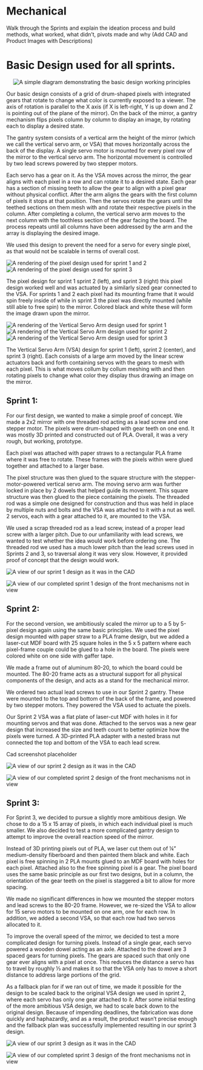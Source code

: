 # Mechanical 
Walk through the Sprints and explain the ideation process and build methods, what worked, what didn’t, pivots made and why
(Add CAD and Product Images with Descriptions)


# Basic Design used for all sprints.
<div style="text-align: center;">
  
![A simple diagram demonstrating the basic design working principles](https://github.com/mcuevas-olin/pie-2023-03/blob/gh-pages/mechanical-mirror/Images/MMMechanismPrinciples.png "Mechanism Principles Diagram")

</div>


Our basic design consists of a grid of drum-shaped pixels with integrated gears that rotate to change what color is currently exposed to a viewer. The axis of rotation is parallel to the X axis (if X is left-right, Y is up down and Z is pointing out of the plane of the mirror). On the back of the mirror, a gantry mechanism flips pixels column by column to display an image, by rotating each to display a desired state.

The gantry system consists of a vertical arm the height of the mirror (which we call the vertical servo arm, or VSA) that moves horizontally across the back of the display. A single servo motor is mounted for every pixel row of the mirror to the vertical servo arm. The horizontal movement is controlled by two lead screws powered by two stepper motors. 

Each servo has a gear on it. As the VSA moves across the mirror, the gear aligns with each pixel in a row and can rotate it to a desired state. Each gear has a section of missing teeth to allow the gear to align with a pixel gear without physical conflict. After the arm aligns the gears with the first column of pixels it stops at that position. Then the servos rotate the gears until the teethed sections on them mesh with and rotate their respective pixels in the column. After completing a column, the vertical servo arm moves to the next column with the toothless section of the gear facing the board. The process repeats until all columns have been addressed by the arm and the array is displaying the desired image. 

We used this design to prevent the need for a servo for every single pixel, as that would not be scalable in terms of overall cost.


![A rendering of the pixel design used for sprint 1 and 2](https://github.com/mcuevas-olin/pie-2023-03/blob/gh-pages/mechanical-mirror/Images/PixelSp12.png "Sprint 1 and 2 pixel")
![A rendering of the pixel design used for sprint 3](https://github.com/mcuevas-olin/pie-2023-03/blob/gh-pages/mechanical-mirror/Images/PixelSp3.png "Sprint 3 pixel")

The pixel design for sprint 1 sprint 2 (left), and sprint 3 (right) this pixel design worked well and was actuated by a similarly sized gear connected to the VSA. For sprints 1 and 2 each pixel had its mounting frame that it would spin freely inside of while in sprint 3 the pixel was directly mounted (while still able to free spin) to the mirror. Colored black and white these will form the image drawn upon the mirror.




![A rendering of the Vertical Servo Arm design used for sprint 1](https://github.com/mcuevas-olin/pie-2023-03/blob/gh-pages/mechanical-mirror/Images/VSASp1.png "Sprint 1 Vertical Servo Arm")
![A rendering of the Vertical Servo Arm design used for sprint 2](https://github.com/mcuevas-olin/pie-2023-03/blob/gh-pages/mechanical-mirror/Images/VSASp2.png "Sprint 2 Vertical Servo Arm")
![A rendering of the Vertical Servo Arm design used for sprint 3](https://github.com/mcuevas-olin/pie-2023-03/blob/gh-pages/mechanical-mirror/Images/VSASp3.png "Sprint 3 Vertical Servo Arm")

The Vertical Servo Arm (VSA) design for sprint 1 (left), sprint 2 (center), and sprint 3 (right). Each consists of a large arm moved by the linear screw actuators back and forth containing servos with the gears to mesh with each pixel. This is what moves collum by collum meshing with and then rotating pixels to change what color they display thus drawing an image on the mirror.




## Sprint 1:
For our first design, we wanted to make a simple proof of concept. We made a 2x2 mirror with one threaded rod acting as a lead screw and one stepper motor. The pixels were drum-shaped with gear teeth on one end. It was mostly 3D printed and constructed out of PLA. Overall, it was a very rough, but working, prototype.

Each pixel was attached with paper straws to a rectangular PLA frame where it was free to rotate. These frames with the pixels within were glued together and attached to a larger base.

The pixel structure was then glued to the square structure with the stepper-motor-powered vertical servo arm. The moving servo arm was further locked in place by 2 dowels that helped guide its movement. This square structure was then glued to the piece containing the pixels. The threaded rod was a simple one designed for construction and thus was held in place by multiple nuts and bolts and the VSA was attached to it with a nut as well. 2 servos, each with a gear attached to it, are mounted to the VSA. 

We used a scrap threaded rod as a lead screw, instead of a proper lead screw with a larger pitch. Due to our unfamiliarity with lead screws, we wanted to test whether the idea would work before ordering one. The threaded rod we used has a much lower pitch than the lead screws used in Sprints 2 and 3, so traversal along it was very slow. However, it provided proof of concept that the design would work.


![A view of our sprint 1 design as it was in the CAD](https://github.com/mcuevas-olin/pie-2023-03/blob/gh-pages/mechanical-mirror/Images/SP1CADrender.png "Sprint 1 CAD Render")

![A view of our completed sprint 1 design of the front mechanisms not in view](https://github.com/mcuevas-olin/pie-2023-03/blob/gh-pages/mechanical-mirror/Images/SP1RealPic.jpg "Sprint 1 Output")


## Sprint 2: 
For the second version, we ambitiously scaled the mirror up to a 5 by 5-pixel design again using the same basic principles. We used the pixel design mounted with paper straw to a PLA frame design, but we added a laser-cut MDF board with 25 square holes in the 5 x 5 pattern where each pixel-frame couple could be glued to a hole in the board. The pixels were colored white on one side with gaffer tape. 

We made a frame out of aluminum 80-20, to which the board could be mounted. The 80-20 frame acts as a structural support for all physical components of the design, and acts as a stand for the mechanical mirror.

We ordered two actual lead screws to use in our Sprint 2 gantry. These were mounted to the top and bottom of the back of the frame, and powered by two stepper motors. They powered the VSA used to actuate the pixels. 

Our Sprint 2 VSA was a flat plate of laser-cut MDF with holes in it for mounting servos and that was done. Attached to the servos was a new gear design that increased the size and teeth count to better optimize how the pixels were turned. A 3D-printed PLA adapter with a nested brass nut connected the top and bottom of the VSA to each lead screw.

Cad screenshot placeholder

![A view of our sprint 2 design as it was in the CAD](https://github.com/mcuevas-olin/pie-2023-03/blob/gh-pages/mechanical-mirror/Images/SP2CADrender.png "Sprint 2 CAD Render")

![A view of our completed sprint 2 design of the front mechanisms not in view](https://github.com/mcuevas-olin/pie-2023-03/blob/gh-pages/mechanical-mirror/Images/SP2RealPic.jpg "Sprint 2 Output")


## Sprint 3:
For Sprint 3, we decided to pursue a slightly more ambitious design. We chose to do a 15 x 15 array of pixels, in which each individual pixel is much smaller. We also decided to test a more complicated gantry design to attempt to improve the overall reaction speed of the mirror.

Instead of 3D printing pixels out of PLA, we laser cut them out of ¼” medium-density fiberboard and then painted them black and white. Each pixel is free spinning in 2 PLA mounts glued to an MDF board with holes for each pixel. Attached also to the free spinning pixel is a gear. The pixel board uses the same basic principle as our first two designs, but in a column, the orientation of the gear teeth on the pixel is staggered a bit to allow for more spacing. 

We made no significant differences in how we mounted the stepper motors and lead screws to the 80-20 frame. However, we re-sized the VSA to allow for 15 servo motors to be mounted on one arm, one for each row. In addition, we added a second VSA, so that each row had two servos allocated to it.

To improve the overall speed of the mirror, we decided to test a more complicated design for turning pixels. Instead of a single gear, each servo powered a wooden dowel acting as an axle. Attached to the dowel are 3 spaced gears for turning pixels. The gears are spaced such that only one gear ever aligns with a pixel at once. This reduces the distance a servo has to travel by roughly ⅓ and makes it so that the VSA only has to move a short distance to address large portions of the grid. 

As a fallback plan for if we ran out of time, we made it possible for the design to be scaled back to the original VSA design we used in sprint 2, where each servo has only one gear attached to it. After some initial testing of the more ambitious VSA design, we had to scale back down to the original design. Because of impending deadlines, the fabrication was done quickly and haphazardly, and as a result, the product wasn’t precise enough and the fallback plan was successfully implemented resulting in our sprint 3 design. 

![A view of our sprint 3 design as it was in the CAD](https://github.com/mcuevas-olin/pie-2023-03/blob/gh-pages/mechanical-mirror/Images/SP1CADrender.png "Sprint 3 CAD Render")

![A view of our completed sprint 3 design of the front mechanisms not in view](https://github.com/mcuevas-olin/pie-2023-03/blob/gh-pages/mechanical-mirror/Images/SP3RealPic.jpg "Sprint 3 Output")
